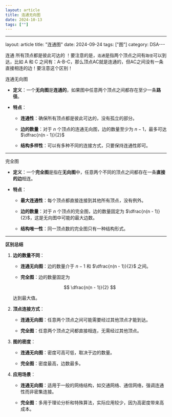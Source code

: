 ```yaml
---
layout: article
title: 连通无向图
date: 2024-10-13
tags: [""]
---
```


---
layout: article
title: "连通图"
date: 2024-09-24
tags: ["图"]
category: DSA---


 连通
所有顶点都是彼此可达的
！要注意的是，`连通`是指两个顶点之间有`路径`可以到达，比如 A 和 C 之间有：A-B-C，那么顶点AC就是连通的，但AC之间没有一条直接相连的边！要注意这个区别！

 

 连通无向图

- **定义**：一个**无向图**是**连通的**，如果图中任意两个顶点之间都存在至少一条**路径**。
    
- **特点**：
    
    - **连通性**：确保所有顶点都是彼此可达的，没有孤立的部分。
        
    - **边的数量**：对于 $n$ 个顶点的连通无向图，边的数量至少为 $n−1$，最多可达 $\dfrac{n(n - 1)}{2}$
    - **结构多样性**：可以有多种不同的连接方式，只要保持连通性即可。
        

---

 完全图

- **定义**：一个**完全图**是指在**无向图**中，任意两个不同的顶点之间都存在一条**直接的边**相连。
    
- **特点**：
    
    - **最大连通性**：每个顶点都直接连接到其他所有顶点，没有例外。
        
    - **边的数量**：对于 $n$ 个顶点的完全图，边的数量固定为 $\dfrac{n(n - 1)}{2}$，这是无向图中可能的最大边数。
        
    - **结构唯一性**：同一顶点数的完全图只有一种结构形式。
        

---

 **区别总结**

1. **边的数量不同**：
    
    - **连通无向图**：边的数量介于 $n-1$ 和 $\dfrac{n(n - 1)}{2}$​ 之间。
        
    - **完全图**：边的数量固定为

    $$
    \dfrac{n(n - 1)}{2}
    $$

    达到最大值。

        
2. **顶点连接方式**：
    
    - **连通无向图**：任意两个顶点之间可能需要经过其他顶点才能到达。
        
    - **完全图**：任意两个顶点之间都直接相连，无需经过其他顶点。
        
3. **图的密度**：
    
    - **连通无向图**：密度可高可低，取决于边的数量。
        
    - **完全图**：密度最高，边数最多。
        
4. **应用场景**：
    
    - **连通无向图**：适用于一般的网络结构，如交通网络、通信网络，强调连通性而非密集连接。
        
    - **完全图**：多用于理论分析和特殊算法，实际应用较少，因为高密度带来高成本。